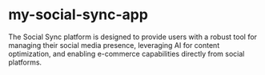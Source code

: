 # my-social-sync-app
The Social Sync platform is designed to provide users with a robust tool for managing their social media presence, leveraging AI for content optimization, and enabling e-commerce capabilities directly from social platforms.
